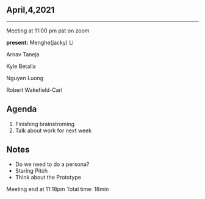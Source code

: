## April,4,2021
---
Meeting at 11:00 pm pst on zoom

**present:**
Menghe(jacky) Li

Arnav Taneja

Kyle Betalla

Nguyen Luong

Robert Wakefield-Carl




## Agenda
1. Finishing brainstroming
2. Talk about work for next week

## Notes
- Do we need to do a persona?
- Staring Pitch
- Think about the Prototype

Meeting end at 11:18pm
Total time: 18min

